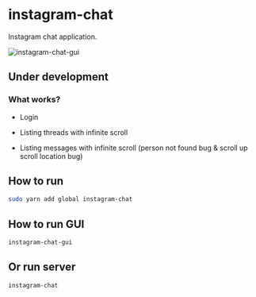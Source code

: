 # instagram-chat

Instagram chat application.

![instagram-chat-gui](https://github.com/nemanjan00/instagram-chat/blob/master/screenshot/screenshot.jpg?raw=true)

## **Under development**

### What works? 

 * Login

 * Listing threads with infinite scroll

 * Listing messages with infinite scroll (person not found bug & scroll up scroll location bug)

## How to run

``` bash
sudo yarn add global instagram-chat
```

## How to run GUI

``` bash
instagram-chat-gui
```

## Or run server

``` bash
instagram-chat
```

